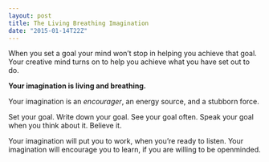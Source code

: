 ```yaml
---
layout: post
title: The Living Breathing Imagination
date: "2015-01-14T22Z"
---
```


When you set a goal your mind won’t stop in helping you achieve that goal. Your creative mind turns on to help you achieve what you have set out to do.

**Your imagination is living and breathing.**

Your imagination is an _encourager_, an energy source, and a stubborn force.

Set your goal. Write down your goal. See your goal often. Speak your goal when you think about it. Believe it.

Your imagination will put you to work, when you’re ready to listen. Your imagination will encourage you to learn, if you are willing to be openminded.
